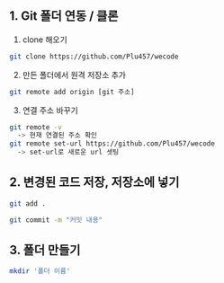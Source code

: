 ## 1. Git 폴더 연동 / 클론

1. clone 해오기

```bash
git clone https://github.com/Plu457/wecode
```

2. 만든 폴더에서 원격 저장소 추가

```bash
git remote add origin [git 주소]
```

3. 연결 주소 바꾸기

```bash
git remote -v
  -> 현재 연결된 주소 확인
git remote set-url https://github.com/Plu457/wecode
  -> set-url로 새로운 url 셋팅
```

## 2. 변경된 코드 저장, 저장소에 넣기

```bash
git add .
```

```bash
git commit -m "커밋 내용"
```

## 3. 폴더 만들기

```bash
mkdir '폴더 이름'
```
